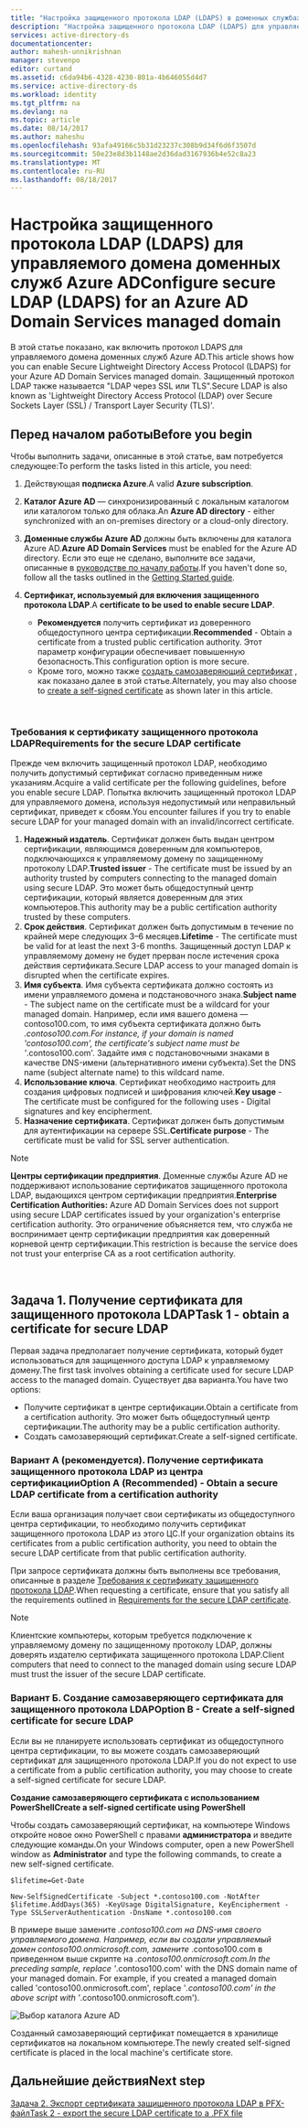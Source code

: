 ```yaml
---
title: "Настройка защищенного протокола LDAP (LDAPS) в доменных службах Azure AD | Документация Майкрософт"
description: "Настройка защищенного протокола LDAP (LDAPS) для управляемого домена доменных служб Azure AD"
services: active-directory-ds
documentationcenter: 
author: mahesh-unnikrishnan
manager: stevenpo
editor: curtand
ms.assetid: c6da94b6-4328-4230-801a-4b646055d4d7
ms.service: active-directory-ds
ms.workload: identity
ms.tgt_pltfrm: na
ms.devlang: na
ms.topic: article
ms.date: 08/14/2017
ms.author: maheshu
ms.openlocfilehash: 93afa49166c5b31d23237c308b9d34f6d6f3507d
ms.sourcegitcommit: 50e23e8d3b1148ae2d36dad3167936b4e52c8a23
ms.translationtype: MT
ms.contentlocale: ru-RU
ms.lasthandoff: 08/18/2017
---
```

# <a name="configure-secure-ldap-ldaps-for-an-azure-ad-domain-services-managed-domain"></a><span data-ttu-id="86dc0-103">Настройка защищенного протокола LDAP (LDAPS) для управляемого домена доменных служб Azure AD</span><span class="sxs-lookup"><span data-stu-id="86dc0-103">Configure secure LDAP (LDAPS) for an Azure AD Domain Services managed domain</span></span>
<span data-ttu-id="86dc0-104">В этой статье показано, как включить протокол LDAPS для управляемого домена доменных служб Azure AD.</span><span class="sxs-lookup"><span data-stu-id="86dc0-104">This article shows how you can enable Secure Lightweight Directory Access Protocol (LDAPS) for your Azure AD Domain Services managed domain.</span></span> <span data-ttu-id="86dc0-105">Защищенный протокол LDAP также называется "LDAP через SSL или TLS".</span><span class="sxs-lookup"><span data-stu-id="86dc0-105">Secure LDAP is also known as 'Lightweight Directory Access Protocol (LDAP) over Secure Sockets Layer (SSL) / Transport Layer Security (TLS)'.</span></span>

## <a name="before-you-begin"></a><span data-ttu-id="86dc0-106">Перед началом работы</span><span class="sxs-lookup"><span data-stu-id="86dc0-106">Before you begin</span></span>
<span data-ttu-id="86dc0-107">Чтобы выполнить задачи, описанные в этой статье, вам потребуется следующее:</span><span class="sxs-lookup"><span data-stu-id="86dc0-107">To perform the tasks listed in this article, you need:</span></span>

1. <span data-ttu-id="86dc0-108">Действующая **подписка Azure**.</span><span class="sxs-lookup"><span data-stu-id="86dc0-108">A valid **Azure subscription**.</span></span>
2. <span data-ttu-id="86dc0-109">**Каталог Azure AD** — синхронизированный с локальным каталогом или каталогом только для облака.</span><span class="sxs-lookup"><span data-stu-id="86dc0-109">An **Azure AD directory** - either synchronized with an on-premises directory or a cloud-only directory.</span></span>
3. <span data-ttu-id="86dc0-110">**Доменные службы Azure AD** должны быть включены для каталога Azure AD.</span><span class="sxs-lookup"><span data-stu-id="86dc0-110">**Azure AD Domain Services** must be enabled for the Azure AD directory.</span></span> <span data-ttu-id="86dc0-111">Если это еще не сделано, выполните все задачи, описанные в [руководстве по началу работы](active-directory-ds-getting-started.md).</span><span class="sxs-lookup"><span data-stu-id="86dc0-111">If you haven't done so, follow all the tasks outlined in the [Getting Started guide](active-directory-ds-getting-started.md).</span></span>
4. <span data-ttu-id="86dc0-112">**Сертификат, используемый для включения защищенного протокола LDAP**.</span><span class="sxs-lookup"><span data-stu-id="86dc0-112">A **certificate to be used to enable secure LDAP**.</span></span>

   * <span data-ttu-id="86dc0-113">**Рекомендуется** получить сертификат из доверенного общедоступного центра сертификации.</span><span class="sxs-lookup"><span data-stu-id="86dc0-113">**Recommended** - Obtain a certificate from a trusted public certification authority.</span></span> <span data-ttu-id="86dc0-114">Этот параметр конфигурации обеспечивает повышенную безопасность.</span><span class="sxs-lookup"><span data-stu-id="86dc0-114">This configuration option is more secure.</span></span>
   * <span data-ttu-id="86dc0-115">Кроме того, можно также [создать самозаверяющий сертификат](#task-1---obtain-a-certificate-for-secure-ldap) , как показано далее в этой статье.</span><span class="sxs-lookup"><span data-stu-id="86dc0-115">Alternately, you may also choose to [create a self-signed certificate](#task-1---obtain-a-certificate-for-secure-ldap) as shown later in this article.</span></span>

<br>

### <a name="requirements-for-the-secure-ldap-certificate"></a><span data-ttu-id="86dc0-116">Требования к сертификату защищенного протокола LDAP</span><span class="sxs-lookup"><span data-stu-id="86dc0-116">Requirements for the secure LDAP certificate</span></span>
<span data-ttu-id="86dc0-117">Прежде чем включить защищенный протокол LDAP, необходимо получить допустимый сертификат согласно приведенным ниже указаниям.</span><span class="sxs-lookup"><span data-stu-id="86dc0-117">Acquire a valid certificate per the following guidelines, before you enable secure LDAP.</span></span> <span data-ttu-id="86dc0-118">Попытка включить защищенный протокол LDAP для управляемого домена, используя недопустимый или неправильный сертификат, приведет к сбоям.</span><span class="sxs-lookup"><span data-stu-id="86dc0-118">You encounter failures if you try to enable secure LDAP for your managed domain with an invalid/incorrect certificate.</span></span>

1. <span data-ttu-id="86dc0-119">**Надежный издатель**. Сертификат должен быть выдан центром сертификации, являющимся доверенным для компьютеров, подключающихся к управляемому домену по защищенному протоколу LDAP.</span><span class="sxs-lookup"><span data-stu-id="86dc0-119">**Trusted issuer** - The certificate must be issued by an authority trusted by computers connecting to the managed domain using secure LDAP.</span></span> <span data-ttu-id="86dc0-120">Это может быть общедоступный центр сертификации, который является доверенным для этих компьютеров.</span><span class="sxs-lookup"><span data-stu-id="86dc0-120">This authority may be a public certification authority trusted by these computers.</span></span>
2. <span data-ttu-id="86dc0-121">**Срок действия**. Сертификат должен быть допустимым в течение по крайней мере следующих 3–6 месяцев.</span><span class="sxs-lookup"><span data-stu-id="86dc0-121">**Lifetime** - The certificate must be valid for at least the next 3-6 months.</span></span> <span data-ttu-id="86dc0-122">Защищенный доступ LDAP к управляемому домену не будет прерван после истечения срока действия сертификата.</span><span class="sxs-lookup"><span data-stu-id="86dc0-122">Secure LDAP access to your managed domain is disrupted when the certificate expires.</span></span>
3. <span data-ttu-id="86dc0-123">**Имя субъекта**. Имя субъекта сертификата должно состоять из имени управляемого домена и подстановочного знака.</span><span class="sxs-lookup"><span data-stu-id="86dc0-123">**Subject name** - The subject name on the certificate must be a wildcard for your managed domain.</span></span> <span data-ttu-id="86dc0-124">Например, если имя вашего домена — contoso100.com, то имя субъекта сертификата должно быть *.contoso100.com.</span><span class="sxs-lookup"><span data-stu-id="86dc0-124">For instance, if your domain is named 'contoso100.com', the certificate's subject name must be '*.contoso100.com'.</span></span> <span data-ttu-id="86dc0-125">Задайте имя с подстановочными знаками в качестве DNS-имени (альтернативного имени субъекта).</span><span class="sxs-lookup"><span data-stu-id="86dc0-125">Set the DNS name (subject alternate name) to this wildcard name.</span></span>
4. <span data-ttu-id="86dc0-126">**Использование ключа**. Сертификат необходимо настроить для создания цифровых подписей и шифрования ключей.</span><span class="sxs-lookup"><span data-stu-id="86dc0-126">**Key usage** - The certificate must be configured for the following uses - Digital signatures and key encipherment.</span></span>
5. <span data-ttu-id="86dc0-127">**Назначение сертификата**. Сертификат должен быть допустимым для аутентификации на сервере SSL.</span><span class="sxs-lookup"><span data-stu-id="86dc0-127">**Certificate purpose** - The certificate must be valid for SSL server authentication.</span></span>

> [!NOTE]
> <span data-ttu-id="86dc0-128">**Центры сертификации предприятия**. Доменные службы Azure AD не поддерживают использование сертификатов защищенного протокола LDAP, выдающихся центром сертификации предприятия.</span><span class="sxs-lookup"><span data-stu-id="86dc0-128">**Enterprise Certification Authorities:** Azure AD Domain Services does not support using secure LDAP certificates issued by your organization's enterprise certification authority.</span></span> <span data-ttu-id="86dc0-129">Это ограничение объясняется тем, что служба не воспринимает центр сертификации предприятия как доверенный корневой центр сертификации.</span><span class="sxs-lookup"><span data-stu-id="86dc0-129">This restriction is because the service does not trust your enterprise CA as a root certification authority.</span></span> 
>
>

<br>

## <a name="task-1---obtain-a-certificate-for-secure-ldap"></a><span data-ttu-id="86dc0-130">Задача 1. Получение сертификата для защищенного протокола LDAP</span><span class="sxs-lookup"><span data-stu-id="86dc0-130">Task 1 - obtain a certificate for secure LDAP</span></span>
<span data-ttu-id="86dc0-131">Первая задача предполагает получение сертификата, который будет использоваться для защищенного доступа LDAP к управляемому домену.</span><span class="sxs-lookup"><span data-stu-id="86dc0-131">The first task involves obtaining a certificate used for secure LDAP access to the managed domain.</span></span> <span data-ttu-id="86dc0-132">Существует два варианта.</span><span class="sxs-lookup"><span data-stu-id="86dc0-132">You have two options:</span></span>

* <span data-ttu-id="86dc0-133">Получите сертификат в центре сертификации.</span><span class="sxs-lookup"><span data-stu-id="86dc0-133">Obtain a certificate from a certification authority.</span></span> <span data-ttu-id="86dc0-134">Это может быть общедоступный центр сертификации.</span><span class="sxs-lookup"><span data-stu-id="86dc0-134">The authority may be a public certification authority.</span></span>
* <span data-ttu-id="86dc0-135">Создать самозаверяющий сертификат.</span><span class="sxs-lookup"><span data-stu-id="86dc0-135">Create a self-signed certificate.</span></span>

### <a name="option-a-recommended---obtain-a-secure-ldap-certificate-from-a-certification-authority"></a><span data-ttu-id="86dc0-136">Вариант А (рекомендуется). Получение сертификата защищенного протокола LDAP из центра сертификации</span><span class="sxs-lookup"><span data-stu-id="86dc0-136">Option A (Recommended) - Obtain a secure LDAP certificate from a certification authority</span></span>
<span data-ttu-id="86dc0-137">Если ваша организация получает свои сертификаты из общедоступного центра сертификации, то необходимо получить сертификат защищенного протокола LDAP из этого ЦС.</span><span class="sxs-lookup"><span data-stu-id="86dc0-137">If your organization obtains its certificates from a public certification authority, you need to obtain the secure LDAP certificate from that public certification authority.</span></span>

<span data-ttu-id="86dc0-138">При запросе сертификата должны быть выполнены все требования, описанные в разделе [Требования к сертификату защищенного протокола LDAP](#requirements-for-the-secure-ldap-certificate).</span><span class="sxs-lookup"><span data-stu-id="86dc0-138">When requesting a certificate, ensure that you satisfy all the requirements outlined in [Requirements for the secure LDAP certificate](#requirements-for-the-secure-ldap-certificate).</span></span>

> [!NOTE]
> <span data-ttu-id="86dc0-139">Клиентские компьютеры, которым требуется подключение к управляемому домену по защищенному протоколу LDAP, должны доверять издателю сертификата защищенного протокола LDAP.</span><span class="sxs-lookup"><span data-stu-id="86dc0-139">Client computers that need to connect to the managed domain using secure LDAP must trust the issuer of the secure LDAP certificate.</span></span>
>
>

### <a name="option-b---create-a-self-signed-certificate-for-secure-ldap"></a><span data-ttu-id="86dc0-140">Вариант Б. Создание самозаверяющего сертификата для защищенного протокола LDAP</span><span class="sxs-lookup"><span data-stu-id="86dc0-140">Option B - Create a self-signed certificate for secure LDAP</span></span>
<span data-ttu-id="86dc0-141">Если вы не планируете использовать сертификат из общедоступного центра сертификации, то вы можете создать самозаверяющий сертификат для защищенного протокола LDAP.</span><span class="sxs-lookup"><span data-stu-id="86dc0-141">If you do not expect to use a certificate from a public certification authority, you may choose to create a self-signed certificate for secure LDAP.</span></span>

<span data-ttu-id="86dc0-142">**Создание самозаверяющего сертификата с использованием PowerShell**</span><span class="sxs-lookup"><span data-stu-id="86dc0-142">**Create a self-signed certificate using PowerShell**</span></span>

<span data-ttu-id="86dc0-143">Чтобы создать самозаверяющий сертификат, на компьютере Windows откройте новое окно PowerShell с правами **администратора** и введите следующие команды.</span><span class="sxs-lookup"><span data-stu-id="86dc0-143">On your Windows computer, open a new PowerShell window as **Administrator** and type the following commands, to create a new self-signed certificate.</span></span>

    $lifetime=Get-Date

    New-SelfSignedCertificate -Subject *.contoso100.com -NotAfter $lifetime.AddDays(365) -KeyUsage DigitalSignature, KeyEncipherment -Type SSLServerAuthentication -DnsName *.contoso100.com

<span data-ttu-id="86dc0-144">В примере выше замените *.contoso100.com на DNS-имя своего управляемого домена. Например, если вы создали управляемый домен contoso100.onmicrosoft.com, замените* .contoso100.com в приведенном выше скрипте на *.contoso100.onmicrosoft.com.</span><span class="sxs-lookup"><span data-stu-id="86dc0-144">In the preceding sample, replace '*.contoso100.com' with the DNS domain name of your managed domain. For example, if you created a managed domain called 'contoso100.onmicrosoft.com', replace '*.contoso100.com' in the above script with '*.contoso100.onmicrosoft.com').</span></span>

![Выбор каталога Azure AD](./media/active-directory-domain-services-admin-guide/secure-ldap-powershell-create-self-signed-cert.png)

<span data-ttu-id="86dc0-146">Созданный самозаверяющий сертификат помещается в хранилище сертификатов на локальном компьютере.</span><span class="sxs-lookup"><span data-stu-id="86dc0-146">The newly created self-signed certificate is placed in the local machine's certificate store.</span></span>


## <a name="next-step"></a><span data-ttu-id="86dc0-147">Дальнейшие действия</span><span class="sxs-lookup"><span data-stu-id="86dc0-147">Next step</span></span>
[<span data-ttu-id="86dc0-148">Задача 2. Экспорт сертификата защищенного протокола LDAP в PFX-файл</span><span class="sxs-lookup"><span data-stu-id="86dc0-148">Task 2 - export the secure LDAP certificate to a .PFX file</span></span>](active-directory-ds-admin-guide-configure-secure-ldap-export-pfx.md)
